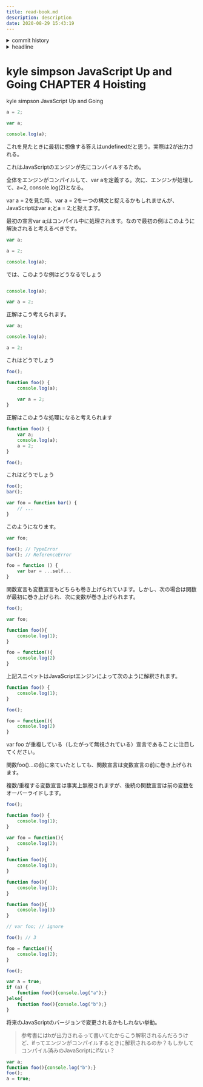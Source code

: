 ```yaml
---
title: read-book.md
description: description
date: 2020-08-29 15:43:19
---
```

<!-- history area start -->
<details><summary>commit history</summary><div><ol>

</ol></div></details>
<!-- history area end -->
<!-- toc area start -->
<details><summary>headline</summary><div>
<!-- START doctoc -->
<!-- END doctoc -->

</div></details>

<!-- toc area end -->
# kyle simpson JavaScript Up and Going CHAPTER 4 Hoisting

kyle simpson JavaScript Up and Going

```javascript
a = 2;

var a;

console.log(a);
```

これを見たときに最初に想像する答えはundefinedだと思う。実際は2が出力される。

これはJavaScriptのエンジンが先にコンパイルするため。

全体をエンジンがコンパイルして、var aを定義する。次に、エンジンが処理して、a=2, console.log(2)となる。

var a = 2を見た時、var a = 2を一つの構文と捉えるかもしれませんが、JavaScriptはvar a;とa = 2;と捉えます。

最初の宣言var a;はコンパイル中に処理されます。なので最初の例はこのように解決されると考えるべきです。

```javascript
var a;

a = 2;

console.log(a);
```

では、このような例はどうなるでしょう

```javascript

console.log(a);

var a = 2;
```

正解はこう考えられます。

```javascript
var a;

console.log(a);

a = 2;
```

これはどうでしょう

```javascript
foo();

function foo() {
	console.log(a);
	
	var a = 2;
}
```

正解はこのような処理になると考えられます

```javascript
function foo() {
	var a;
	console.log(a);
	a = 2;
}

foo();
```

これはどうでしょう

```javascript
foo();
bar();

var foo = function bar() {
	// ...
}
```

このようになります。

```javascript
var foo;

foo(); // TypeError
bar(); // ReferenceError

foo = function () {
	var bar = ...self...
}
```

関数宣言も変数宣言もどちらも巻き上げられています。しかし、次の場合は関数が最初に巻き上げられ、次に変数が巻き上げられます。

```javascript
foo();

var foo;

function foo(){
	console.log(1);
}

foo = function(){
	console.log(2)
}
```

上記スニペットはJavaScriptエンジンによって次のように解釈されます。

```javascript
function foo() {
	console.log(1);
}

foo();

foo = function(){
	console.log(2)
}
```

var foo が重複している（したがって無視されている）宣言であることに注目してください。

関数foo()...の前に来ていたとしても、関数宣言は変数宣言の前に巻き上げられます。

複数/重複する変数宣言は事実上無視されますが、後続の関数宣言は前の変数をオーバーライドします。

```javascript
foo();

function foo() {
	console.log(1);
}

var foo = function(){
	console.log(2);
}

function foo(){
	console.log(3);
}
```

```javascript
function foo(){
	console.log(1);
}

function foo(){
	console.log(3)
}

// var foo; // ignore

foo(); // 3

foo = function(){
	console.log(2);
}
```

```javascript
foo();

var a = true;
if (a) {
	function foo(){console.log("a");}
}else{
	function foo(){console.log("b");}
}
```

将来のJavaScriptのバージョンで変更されるかもしれない挙動。
> 参考書にはbが出力されるって書いてたからこう解釈されるんだろうけど、ifってエンジンがコンパイルするときに解釈されるのか？もしかしてコンパイル済みのJavaScriptにifない？

```javascript
var a;
function foo(){console.log("b");}
foo();
a = true;
```
